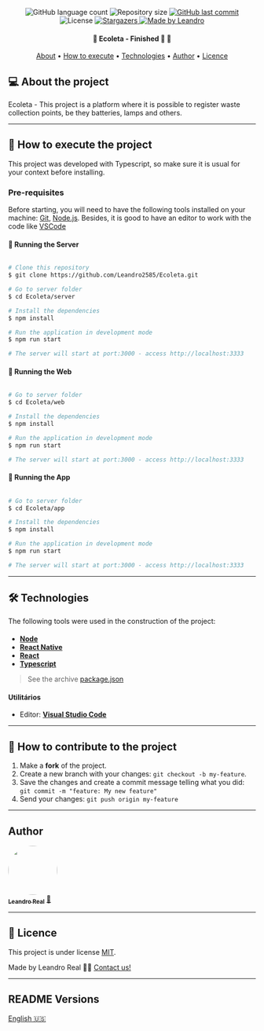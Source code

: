 <p align="center">
  <img alt="GitHub language count" src="https://img.shields.io/github/languages/count/Leandro2585/Ecoleta?color=%2304D361">

  <img alt="Repository size" src="https://img.shields.io/github/repo-size/Leandro2585/Ecoleta">
  
  <a href="https://github.com/Leandro2585/Ecoleta/commits/master">
    <img alt="GitHub last commit" src="https://img.shields.io/github/last-commit/Leandro2585/Ecoleta">
  </a>
    
   <img alt="License" src="https://img.shields.io/badge/license-MIT-brightgreen">
   <a href="https://github.com/Leandro2585/Ecoleta/stargazers">
    <img alt="Stargazers" src="https://img.shields.io/github/stars/Leandro2585/Ecoleta?style=social">
  </a>

  <a href="https://github.com.br/Leandro2585">
    <img alt="Made by Leandro" src="https://img.shields.io/badge/made%20by-Leandro-%237519C1">
  </a>  
 
</p>

<h4 align="center"> 
	🚧  Ecoleta - Finished 🚀 🚧
</h4>

<p align="center">
 <a href="#-about-the-project">About</a> •
 <a href="#-how-to-execute-the-project">How to execute</a> • 
 <a href="#-technologies">Technologies</a> • 
 <a href="#-author">Author</a> • 
 <a href="#user-content--licence">Licence</a>
</p>


## 💻 About the project

Ecoleta - This project is a platform where it is possible to register waste collection points, be they batteries, lamps and others.

---

## 🚀 How to execute the project

This project was developed with Typescript, so make sure it is usual for your context before installing.

### Pre-requisites

Before starting, you will need to have the following tools installed on your machine:
[Git](https://git-scm.com), [Node.js](https://nodejs.org/en/). 
Besides, it is good to have an editor to work with the code like [VSCode](https://code.visualstudio.com/)

#### 🎲 Running the Server

```bash

# Clone this repository
$ git clone https://github.com/Leandro2585/Ecoleta.git

# Go to server folder
$ cd Ecoleta/server

# Install the dependencies
$ npm install

# Run the application in development mode
$ npm run start

# The server will start at port:3000 - access http://localhost:3333

```

#### 🎲 Running the Web

```bash

# Go to server folder
$ cd Ecoleta/web

# Install the dependencies
$ npm install

# Run the application in development mode
$ npm run start

# The server will start at port:3000 - access http://localhost:3333

```


#### 🎲 Running the App

```bash

# Go to server folder
$ cd Ecoleta/app

# Install the dependencies
$ npm install

# Run the application in development mode
$ npm run start

# The server will start at port:3000 - access http://localhost:3333

```
---

## 🛠 Technologies

The following tools were used in the construction of the project:

#### [](https://github.com/Leandro2585/Ecoleta#server-nodejs--typescript)
-   **[Node](https://nodejs.org)**
-   **[React Native](https://reactnative.com)**
-   **[React](https://reactjs.org/)**
-   **[Typescript](https://typescriptlang.org)**

> See the archive  [package.json](https://github.com/Leandro2585/Ecoleta/blob/master/package.json)


#### [](https://github.com/Leandro2585/Ecoleta#utilit%C3%A1rios)**Utilitários**
 
-   Editor:  **[Visual Studio Code](https://code.visualstudio.com/)** 
---

## 💪 How to contribute to the project

1. Make a **fork** of the project.
2. Create a new branch with your changes: `git checkout -b my-feature`.
3. Save the changes and create a commit message telling what you did: `git commit -m "feature: My new feature"`
4. Send your changes: `git push origin my-feature`

---

##  Author

<a href="https://github.com/Leandro2585">
 <img style="border-radius: 50%;" src="https://avatars3.githubusercontent.com/u/49343139?s=460&u=56b59618079de8c4b47b717841307605c4eb74f8&v=4" width="100px;" alt=""/>
 <br />
 <sub><b>Leandro Real</b></sub></a> <a href="https://github.com/Leandro2585" title="Leandro">🚀</a>
 <br />

---

## 📝 Licence

This project is under license [MIT](./LICENSE).

Made by Leandro Real 👋🏽 [Contact us!](https://www.linkedin.com/in/leandro-r-434b811a5/)

---

##  README Versions

[English 🇺🇸](./README.md)
